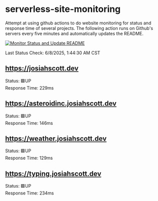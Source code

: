 # serverless-site-monitoring
Attempt at using github actions to do website monitoring for status and response time of several projects. The following action runs on Github's servers every five minutes and automatically updates the README.  

[![Monitor Status and Update README](https://github.com/JosiahSco/serverless-site-monitoring/actions/workflows/monitor.yaml/badge.svg)](https://github.com/JosiahSco/serverless-site-monitoring/actions/workflows/monitor.yaml)

Last Status Check: 6/8/2025, 1:44:30 AM CST

## https://josiahscott.dev
Status: 🟩UP  
Response Time: 229ms

## https://asteroidinc.josiahscott.dev
Status: 🟩UP  
Response Time: 146ms

## https://weather.josiahscott.dev
Status: 🟩UP  
Response Time: 129ms

## https://typing.josiahscott.dev
Status: 🟩UP  
Response Time: 234ms

